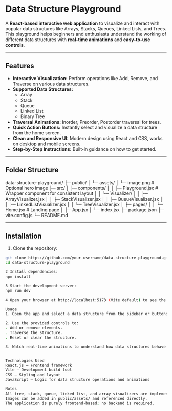 # Data Structure Playground

A **React-based interactive web application** to visualize and interact with popular data structures like Arrays, Stacks, Queues, Linked Lists, and Trees. This playground helps beginners and enthusiasts understand the working of different data structures with **real-time animations** and **easy-to-use controls**.

---

## Features

- **Interactive Visualization:** Perform operations like Add, Remove, and Traverse on various data structures.
- **Supported Data Structures:**
  - Array
  - Stack
  - Queue
  - Linked List
  - Binary Tree
- **Traversal Animations:** Inorder, Preorder, Postorder traversal for trees.
- **Quick Action Buttons:** Instantly select and visualize a data structure from the home screen.
- **Clean and Responsive UI:** Modern design using React and CSS, works on desktop and mobile screens.
- **Step-by-Step Instructions:** Built-in guidance on how to get started.

---

## Folder Structure

data-structure-playground/
├─ public/
│ └─ assets/
│ └─ image.png # Optional hero image
├─ src/
│ ├─ components/
│ │ ├─ Playground.jsx # Wrapper component for consistent layout
│ │ └─ Visualizer/
│ │ ├─ ArrayVisualizer.jsx
│ │ ├─ StackVisualizer.jsx
│ │ ├─ QueueVisualizer.jsx
│ │ ├─ LinkedListVisualizer.jsx
│ │ └─ TreeVisualizer.jsx
│ ├─ pages/
│ │ └─ Home.jsx # Landing page
│ ├─ App.jsx
│ └─ index.jsx
├─ package.json
├─ vite.config.js
└─ README.md


---

## Installation
1. Clone the repository:
```bash
git clone https://github.com/your-username/data-structure-playground.git
cd data-structure-playground

2 Install dependencies:
npm install

3 Start the development server:
npm run dev

4 Open your browser at http://localhost:5173 (Vite default) to see the playground.

Usage
1. Open the app and select a data structure from the sidebar or buttons on the home screen.

2. Use the provided controls to:
. Add or remove elements.
. Traverse the structure.
. Reset or clear the structure.

3. Watch real-time animations to understand how data structures behave internally.


Technologies Used
React.js – Frontend framework
Vite – Development build tool
CSS – Styling and layout
JavaScript – Logic for data structure operations and animations

Notes
All tree, stack, queue, linked list, and array visualizers are implemented in React functional components.
Images can be added in public/assets/ and referenced directly.
The application is purely frontend-based; no backend is required.




